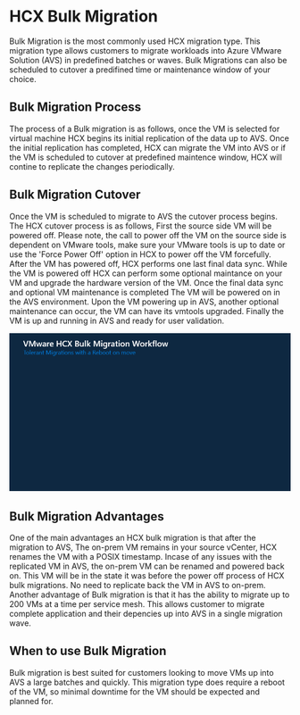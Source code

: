 # HCX Bulk Migration 

Bulk Migration is the most commonly used HCX migration type. This migration type allows customers to migrate workloads into Azure VMware Solution (AVS) in predefined batches or waves. Bulk Migrations can also be scheduled to cutover a predifined time or maintenance window of your choice.  

## Bulk Migration Process

The process of a Bulk migration is as follows, once the VM is selected for virtual machine HCX begins its initial replication of the data up to AVS. Once the initial replication has completed, HCX can migrate the VM into AVS or if the VM is scheduled to cutover at predefined maintence window, HCX will contine to replicate the changes periodically. 

## Bulk Migration Cutover

Once the VM is scheduled to migrate to AVS the cutover process begins. The HCX cutover process is as follows, First the source side VM will be powered off. Please note, the call to power off the VM on the source side is dependent on VMware tools, make sure your VMware tools is up to date or use the 'Force Power Off' option in HCX to power off the VM forcefully. 
After the VM has powered off, HCX performs one last final data sync. While the VM is powered off HCX can perform some optional maintance on your VM and upgrade the hardware version of the VM. Once the final data sync and optional VM maintenance is completed The VM will be powered on in the AVS environment. Upon the VM powering up in AVS, another optional maintenance can occur, the VM can have its vmtools upgraded. Finally the VM is up and running in AVS and ready for user validation. 

![HCX Bulk Migration](../images/hcx-bulk.gif)


## Bulk Migration Advantages

One of the main advantages an HCX bulk migration is that after the migration to AVS, The on-prem VM remains in your source vCenter, HCX renames the VM with a POSIX timestamp. Incase of any issues with the replicated VM in AVS, the on-prem VM can be renamed and powered back on. This VM will be in the state it was before the power off process of HCX bulk migrations. No need to replicate back the VM in AVS to on-prem. 
Another advantage of Bulk migration is that it has the ability to migrate up to 200 VMs at a time per service mesh. This allows customer to migrate complete application and their depencies up into AVS in a single migration wave. 

## When to use Bulk Migration
Bulk migration is best suited for customers looking to move VMs up into AVS a large batches and quickly. This migration type does require a reboot of the VM, so minimal downtime for the VM should be expected and planned for. 
